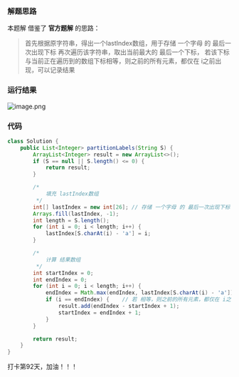 ### 解题思路

本题解 借鉴了 **官方题解** 的思路：
> 首先根据原字符串，得出一个lastIndex数组，用于存储 一个字母 的 最后一次出现下标
> 再次遍历该字符串，取出当前最大的 最后一个下标，
> 若该下标与当前正在遍历到的数组下标相等，则之前的所有元素，都仅在 i之前出现，可以记录结果

### 运行结果

![image.png](https://pic.leetcode-cn.com/1603331363-baDEHb-image.png)

### 代码

```java
class Solution {
    public List<Integer> partitionLabels(String S) {
        ArrayList<Integer> result = new ArrayList<>();
        if (S == null || S.length() <= 0) {
            return result;
        }

        /*
            填充 lastIndex数组
         */
        int[] lastIndex = new int[26]; // 存储 一个字母 的 最后一次出现下标
        Arrays.fill(lastIndex, -1);
        int length = S.length();
        for (int i = 0; i < length; i++) {
            lastIndex[S.charAt(i) - 'a'] = i;
        }

        /*
            计算 结果数组
         */
        int startIndex = 0;
        int endIndex = 0;
        for (int i = 0; i < length; i++) {
            endIndex = Math.max(endIndex, lastIndex[S.charAt(i) - 'a']);    // 取出当前最大的 最后一个下标
            if (i == endIndex) {    // 若 相等，则之前的所有元素，都仅在 i之前出现，可以记录结果
                result.add(endIndex - startIndex + 1);
                startIndex = endIndex + 1;
            }
        }

        return result;
    }
}
```

打卡第92天，加油！！！